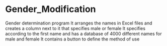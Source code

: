 # Gender_Modification
Gender determination program It arranges the names in Excel files and creates a column next to it that specifies male or female It specifies according to the first name and has a database of 4000 different names for male and female It contains a button to define the method of use
